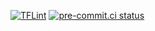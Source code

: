 [![TFLint](https://github.com/yelinaung/homelab/actions/workflows/tflint.yaml/badge.svg)](https://github.com/yelinaung/homelab/actions/workflows/tflint.yaml)
[![pre-commit.ci status](https://results.pre-commit.ci/badge/github/yelinaung/homelab/main.svg)](https://results.pre-commit.ci/latest/github/yelinaung/homelab/main)
